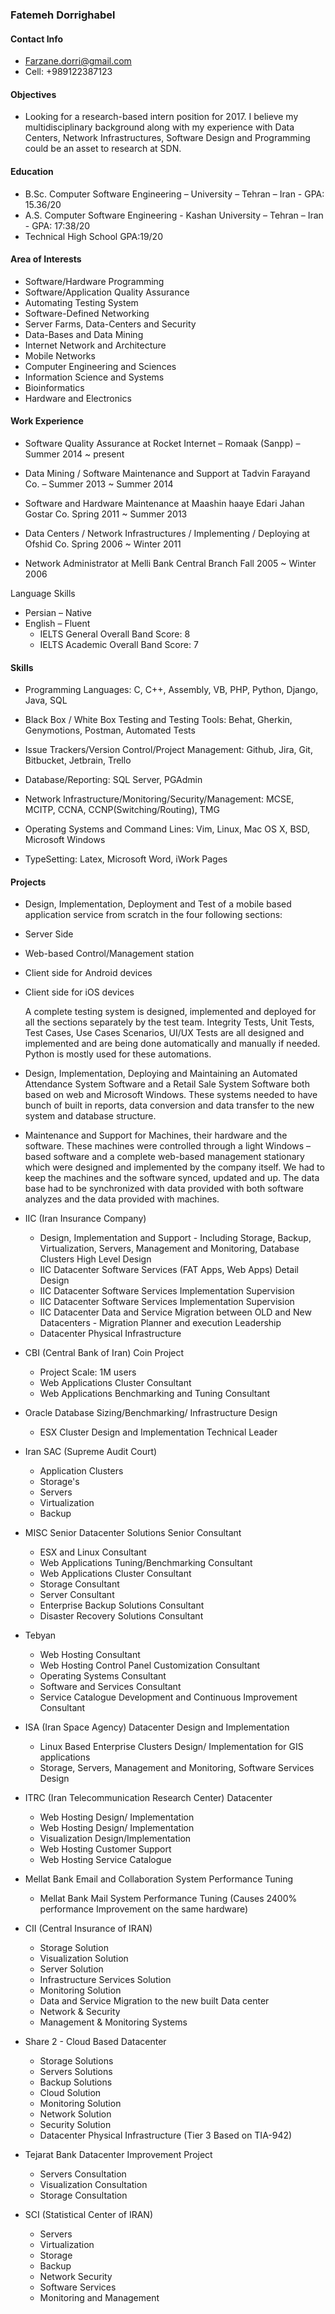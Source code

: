 ### Fatemeh Dorrighabel

#### Contact Info 
-	Farzane.dorri@gmail.com
-	Cell: +989122387123

#### Objectives
-	Looking for a research-based intern position for 2017. I believe my multidisciplinary background along with my experience with Data Centers, Network Infrastructures, Software Design and Programming could be an asset to research at SDN.


#### Education
-	B.Sc. Computer Software Engineering – University – Tehran – Iran - GPA: 15.36/20
-	A.S. Computer Software Engineering - Kashan University – Tehran – Iran - GPA: 17:38/20
-	Technical High School GPA:19/20


#### Area of Interests

-	Software/Hardware Programming
-	Software/Application Quality Assurance
-	Automating Testing System
-	Software-Defined Networking
-	Server Farms, Data-Centers and Security
-	Data-Bases and Data Mining
-	Internet Network and Architecture
-	Mobile Networks
-	Computer Engineering and Sciences
-	Information Science and Systems
-	Bioinformatics
-	Hardware and Electronics
		
	






#### Work Experience

-	Software Quality Assurance at Rocket Internet – Romaak (Sanpp) – Summer 2014 ~ present

-	Data Mining / Software Maintenance and Support at Tadvin Farayand Co. – Summer 2013 ~ Summer 2014

-	Software and Hardware Maintenance at Maashin haaye Edari Jahan Gostar Co. 
Spring 2011 ~ Summer 2013

-	Data Centers / Network Infrastructures / Implementing / Deploying at Ofshid Co. Spring 2006 ~ Winter 2011

-	Network Administrator at Melli Bank Central Branch
Fall 2005 ~ Winter 2006


Language Skills

-	Persian – Native
-	English – Fluent
	-	IELTS General Overall Band Score: 8
	-	IELTS Academic Overall Band Score: 7

#### Skills
-	Programming Languages:
			C, C++, Assembly, VB, PHP, Python, Django, Java, SQL

-	Black Box / White Box Testing and Testing Tools:
			Behat, Gherkin, Genymotions, Postman, Automated Tests

-	Issue Trackers/Version Control/Project Management:
Github, Jira, Git, Bitbucket, Jetbrain, Trello

-	Database/Reporting:
SQL Server, PGAdmin

-	Network Infrastructure/Monitoring/Security/Management:
MCSE, MCITP, CCNA, CCNP(Switching/Routing), TMG

-	Operating Systems and Command Lines:
Vim, Linux, Mac OS X, BSD, Microsoft Windows

-	TypeSetting:
Latex, Microsoft Word, iWork Pages

#### Projects
		
-	Design, Implementation, Deployment and Test of a mobile based application service from scratch in the four following sections:
-	Server Side
-	Web-based Control/Management station
-	Client side for Android devices
-	Client side for iOS devices

	A complete testing system is designed, implemented and deployed for all the sections separately by the test team. Integrity Tests, Unit Tests, Test Cases, Use Cases Scenarios, UI/UX Tests are all designed and implemented and are being done automatically and manually if needed. Python is mostly used for these automations.

-	Design, Implementation, Deploying and Maintaining an Automated Attendance System Software and a Retail Sale System Software both based on web and Microsoft Windows. These systems needed to have bunch of built in reports, data conversion and data transfer to the new system and database structure.

-	Maintenance and Support for Machines, their hardware and the software. These machines were controlled through a light Windows –based software and a complete web-based management stationary which were designed and implemented by the company itself. We had to keep the machines and the software synced, updated and up. The data base had to be synchronized with data provided with both software analyzes and the data provided with machines.

-	IIC (Iran Insurance Company)
	-	Design, Implementation and Support - Including Storage, Backup, Virtualization, Servers, Management and Monitoring, Database Clusters High Level Design
	-	IIC Datacenter Software Services (FAT Apps, Web Apps) Detail Design
	-	IIC Datacenter Software Services Implementation Supervision
	-	IIC Datacenter Software Services Implementation Supervision
	-	IIC Datacenter Data and Service Migration between OLD and New Datacenters - Migration Planner and    execution 		Leadership
	-	Datacenter Physical Infrastructure



-	CBI (Central Bank of Iran) Coin Project
	-	Project Scale: 1M users
	-	Web Applications Cluster Consultant
	-	Web Applications Benchmarking and Tuning Consultant
-	Oracle Database Sizing/Benchmarking/ Infrastructure Design
	-	ESX Cluster Design and Implementation Technical Leader

-	Iran SAC (Supreme Audit Court)
	-	Application Clusters
	-	Storage's
	-	Servers
	-	Virtualization
	-	Backup

-	MISC Senior Datacenter Solutions Senior Consultant
	-	ESX and Linux Consultant
	-	Web Applications Tuning/Benchmarking Consultant
	-	Web Applications Cluster Consultant 
	-	Storage Consultant
	-	Server Consultant
	-	Enterprise Backup Solutions Consultant
	-	Disaster Recovery Solutions Consultant

-	Tebyan
	-	Web Hosting Consultant
	-	Web Hosting Control Panel Customization Consultant
	-	Operating Systems Consultant
	-	Software and Services Consultant
	-	Service Catalogue Development and Continuous Improvement Consultant

-	ISA (Iran Space Agency) Datacenter Design and Implementation
	-	Linux Based Enterprise Clusters Design/ Implementation for GIS applications
	-	Storage, Servers, Management and Monitoring, Software Services Design

-	ITRC (Iran Telecommunication Research Center) Datacenter
	-	Web Hosting Design/ Implementation
	-	Web Hosting Design/ Implementation
	-	Visualization Design/Implementation
	-	Web Hosting Customer Support
	-	Web Hosting Service Catalogue



-	Mellat Bank Email and Collaboration System Performance Tuning
	-	Mellat Bank Mail System Performance Tuning (Causes 2400% performance Improvement on the same hardware)

-	CII (Central Insurance of IRAN)
	-	Storage Solution
	-	Visualization Solution
	-	Server Solution
	-	Infrastructure Services Solution
	-	Monitoring Solution
	-	Data and Service Migration to the new built Data center
	-	Network & Security
	-	Management & Monitoring Systems

-	Share 2 - Cloud Based Datacenter
	-	Storage Solutions
	-	Servers Solutions
	-	Backup Solutions
	-	Cloud Solution
	-	Monitoring Solution
	-	Network Solution
	-	Security Solution
	-	Datacenter Physical Infrastructure (Tier 3 Based on TIA-942)

-	Tejarat Bank Datacenter Improvement Project
	-	Servers Consultation
	-	Visualization Consultation
	-	Storage Consultation

-	SCI (Statistical Center of IRAN)
	-	Servers
	-	Virtualization
	-	Storage
	-	Backup
	-	Network Security
	-	Software Services
	-	Monitoring and Management



